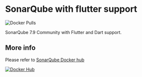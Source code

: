 # SonarQube with flutter support
![Docker Pulls](https://img.shields.io/docker/pulls/catilre/sonarqube_flutter)

SonarQube 7.9 Community with Flutter and Dart support.

## More info

[1]: https://d1q6f0aelx0por.cloudfront.net/product-logos/library-sonarqube-logo.png
[2]: https://hub.docker.com/_/sonarqube "SonarQube Docker hub"

Please refer to [SonarQube Docker hub][2]

[![Docker Hub][1]][2]
